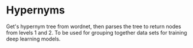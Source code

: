 # Hypernyms

Get's hypernym tree from wordnet, then parses the tree to return nodes from levels 1 and 2. To be used for grouping together data sets for training deep learning models.
